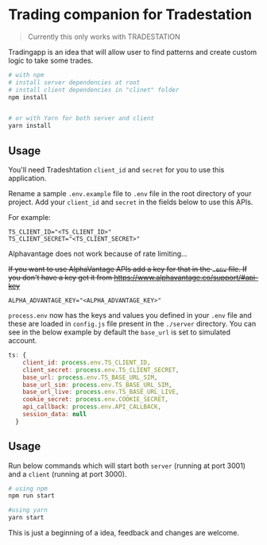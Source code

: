 # Trading companion for Tradestation

> Currently this only works with TRADESTATION

Tradingapp is an idea that will allow user to find patterns and create custom logic to take some trades.

```bash
# with npm
# install server dependencies at root 
# install client dependencies in "clinet" folder
npm install


# or with Yarn for both server and client
yarn install
```

## Usage

You'll need Tradeshtation `client_id` and `secret` for you to use this application.

Rename a sample `.env.example` file to `.env` file in the root directory of your project. Add your `client_id` and `secret` in the fields below to use this APIs.

For example:

```dosini
TS_CLIENT_ID="<TS_CLIENT_ID>"
TS_CLIENT_SECRET="<TS_CLIENT_SECRET>"
```

Alphavantage does not work because of rate limiting...

~~If you want to use AlphaVantage APIs add a key for that in the `.env` file. If you don't have a key get it from https://www.alphavantage.co/support/#api-key~~

```dosini
ALPHA_ADVANTAGE_KEY="<ALPHA_ADVANTAGE_KEY>" 
```

`process.env` now has the keys and values you defined in your `.env` file and these are loaded in `config.js` file present in the `./server` directory. You can see in the below example by default the `base_url` is set to simulated account. 

```javascript
ts: {
    client_id: process.env.TS_CLIENT_ID,
    client_secret: process.env.TS_CLIENT_SECRET,
    base_url: process.env.TS_BASE_URL_SIM,
    base_url_sim: process.env.TS_BASE_URL_SIM,
    base_url_live: process.env.TS_BASE_URL_LIVE,
    cookie_secret: process.env.COOKIE_SECRET,
    api_callback: process.env.API_CALLBACK,
    session_data: null
  }
```

## Usage

Run below commands which will start both `server` (running at port 3001) and a `client` (running at port 3000).

```bash
# using npm
npm run start

#using yarn
yarn start
```

This is just a beginning of a idea, feedback and changes are welcome.